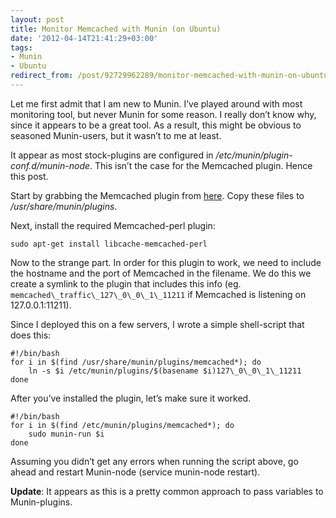 ```yaml
---
layout: post
title: Monitor Memcached with Munin (on Ubuntu)
date: '2012-04-14T21:41:29+03:00'
tags:
- Munin
- Ubuntu
redirect_from: /post/92729962289/monitor-memcached-with-munin-on-ubuntu
---
```


Let me first admit that I am new to Munin. I’ve played around with most monitoring tool, but never Munin for some reason. I really don’t know why, since it appears to be a great tool. As a result, this might be obvious to seasoned Munin-users, but it wasn’t to me at least.

It appear as most stock-plugins are configured in _/etc/munin/plugin-conf.d/munin-node_. This isn’t the case for the Memcached plugin. Hence this post.

Start by grabbing the Memcached plugin from [here](https://github.com/munin-monitoring/contrib/tree/master/plugins/memcached). Copy these files to _/usr/share/munin/plugins_.

Next, install the required Memcached-perl plugin:

    sudo apt-get install libcache-memcached-perl

Now to the strange part. In order for this plugin to work, we need to include the hostname and the port of Memcached in the filename. We do this we create a symlink to the plugin that includes this info (eg. `memcached\_traffic\_127\_0\_0\_1\_11211` if Memcached is listening on 127.0.0.1:11211).

Since I deployed this on a few servers, I wrote a simple shell-script that does this:

    #!/bin/bash
    for i in $(find /usr/share/munin/plugins/memcached*); do
    	ln -s $i /etc/munin/plugins/$(basename $i)127\_0\_0\_1\_11211
    done

After you’ve installed the plugin, let’s make sure it worked.

    #!/bin/bash
    for i in $(find /etc/munin/plugins/memcached*); do
    	sudo munin-run $i
    done

Assuming you didn’t get any errors when running the script above, go ahead and restart Munin-node (service munin-node restart).

**Update**: It appears as this is a pretty common approach to pass variables to Munin-plugins.
